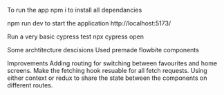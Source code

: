 To run the app
npm i to install all dependancies

npm run dev to start the application
http://localhost:5173/

Run a very basic cypress test
npx cypress open

Some archtitecture descisions
Used premade flowbite components

Improvements
Adding routing for switching between favourites and home screens.
Make the fetching hook resuable for all fetch requests.
Using either context or redux to share the state between the components on different routes.
